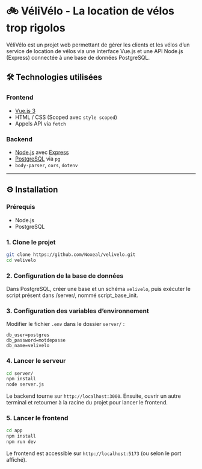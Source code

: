 # 🚲 VéliVélo - La location de vélos trop rigolos

VéliVélo est un projet web permettant de gérer les clients et les vélos d’un service de location de vélos via une interface Vue.js et une API Node.js (Express) connectée à une base de données PostgreSQL.

## 🛠️ Technologies utilisées

### Frontend
- [Vue.js 3](https://vuejs.org/)
- HTML / CSS (Scoped avec `style scoped`)
- Appels API via `fetch`

### Backend
- [Node.js](https://nodejs.org/) avec [Express](https://expressjs.com/)
- [PostgreSQL](https://www.postgresql.org/) via `pg`
- `body-parser`, `cors`, `dotenv`

---

## ⚙️ Installation

### Prérequis
- Node.js
- PostgreSQL

### 1. Clone le projet
```bash
git clone https://github.com/Noxeal/velivelo.git
cd velivelo
```

### 2. Configuration de la base de données

Dans PostgreSQL, créer une base et un schéma `velivelo`, puis exécuter le script présent dans /server/, nommé script_base_init.

### 3. Configuration des variables d’environnement

Modifier le fichier `.env` dans le dossier `server/` :
```
db_user=postgres
db_password=motdepasse
db_name=velivelo
```

### 4. Lancer le serveur
```bash
cd server/
npm install
node server.js
```
Le backend tourne sur `http://localhost:3000`.
Ensuite, ouvrir un autre terminal et retourner à la racine du projet pour lancer le frontend.

### 5. Lancer le frontend

```bash
cd app
npm install
npm run dev
```

Le frontend est accessible sur `http://localhost:5173` (ou selon le port affiché).
